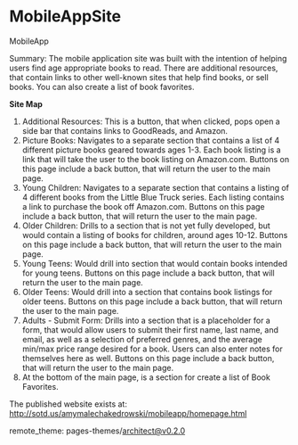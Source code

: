 # MobileAppSite
MobileApp


Summary:
The mobile application site was built with the intention of helping users find age appropriate books to read.  There are additional resources, that contain links to other well-known sites that help find books, or sell books.  You can also create a list of book favorites.

**Site Map**
1. Additional Resources: This is a button, that when clicked, pops open a side bar that contains links to GoodReads, and Amazon.
2. Picture Books: Navigates to a separate section that contains a list of 4 different picture books geared towards ages 1-3.  Each book listing is a link that will take the user to the book listing on Amazon.com.  Buttons on this page include a back button, that will return the user to the main page.
3. Young Children: Navigates to a separate section that contains a listing of 4 different books from the Little Blue Truck series.   Each listing contains a link to purchase the book off Amazon.com.   Buttons on this page include a back button, that will return the user to the main page. 
4. Older Children: Drills to a section that is not yet fully developed, but would contain a listing of books for children, around ages 10-12.  Buttons on this page include a back button, that will return the user to the main page.
5. Young Teens: Would drill into section that would contain books intended for young teens.   Buttons on this page include a back button, that will return the user to the main page.
6. Older Teens: Would drill into a section that contains book listings for older teens.  Buttons on this page include a back button, that will return the user to the main page.
7. Adults - Submit Form: Drills into a section that is a placeholder for a form, that would allow users to submit their first name, last name, and email, as well as a selection of preferred genres, and the average min/max price range desired for a book.   Users can also enter notes for themselves here as well.  Buttons on this page include a back button, that will return the user to the main page.
8. At the bottom of the main page, is a section for create a list of Book Favorites.

The published website exists at:  http://sotd.us/amymalechakedrowski/mobileapp/homepage.html 

remote_theme: pages-themes/architect@v0.2.0

